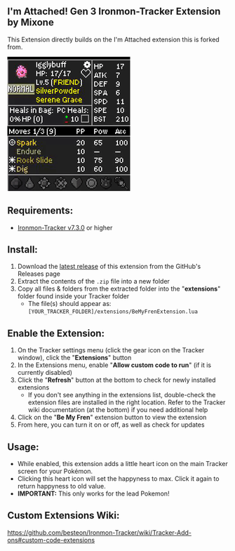 

## I'm Attached! Gen 3 Ironmon-Tracker Extension by Mixone
This Extension directly builds on the I'm Attached extension this is forked from.

![image](https://raw.githubusercontent.com/Mixone-FinallyHere/BeMyFren-IronmonExtension/main/Functionality.gif)

## Requirements:
- [Ironmon-Tracker v7.3.0](https://github.com/besteon/Ironmon-Tracker) or higher

## Install:
1) Download the [latest release](https://github.com/Mixone-FinallyHere/BeMyFren-IronmonExtension/releases/latest) of this extension from the GitHub's Releases page
2) Extract the contents of the `.zip` file into a new folder
3) Copy all files & folders from the extracted folder into the "**extensions**" folder found inside your Tracker folder
   - The file(s) should appear as: `[YOUR_TRACKER_FOLDER]/extensions/BeMyFrenExtension.lua`

## Enable the Extension:
1) On the Tracker settings menu (click the gear icon on the Tracker window), click the "**Extensions**" button
2) In the Extensions menu, enable "**Allow custom code to run**" (if it is currently disabled)
3) Click the "**Refresh**" button at the bottom to check for newly installed extensions
   - If you don't see anything in the extensions list, double-check the extension files are installed in the right location. Refer to the Tracker wiki documentation (at the bottom) if you need additional help
4) Click on the "**Be My Fren**" extension button to view the extension
5) From here, you can turn it on or off, as well as check for updates

## Usage:
- While enabled, this extension adds a little heart icon on the main Tracker screen for your Pokémon.
- Clicking this heart icon will set the happyness to max. Click it again to return happyness to old value.
- **IMPORTANT:** This only works for the lead Pokemon!

## Custom Extensions Wiki:
https://github.com/besteon/Ironmon-Tracker/wiki/Tracker-Add-ons#custom-code-extensions
